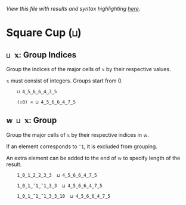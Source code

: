 *View this file with results and syntax highlighting [here](https://mlochbaum.github.io/BQN/help/groupindices_group.html).*

# Square Cup (`⊔`)

## `⊔ 𝕩`: Group Indices

Group the indices of the major cells of `𝕩` by their respective values.

`𝕩` must consist of integers. Groups start from 0.

        ⊔ 4‿5‿6‿6‿4‿7‿5

        (↕8) ≍ ⊔ 4‿5‿6‿6‿4‿7‿5



## `𝕨 ⊔ 𝕩`: Group

Group the major cells of `𝕩` by their respective indices in `𝕨`.

If an element corresponds to `¯1`, it is excluded from grouping.

An extra element can be added to the end of `𝕨` to specify length of the result.

        1‿0‿1‿2‿2‿3‿3  ⊔ 4‿5‿6‿6‿4‿7‿5

        1‿0‿1‿¯1‿¯1‿3‿3  ⊔ 4‿5‿6‿6‿4‿7‿5

        1‿0‿1‿¯1‿¯1‿3‿3‿10  ⊔ 4‿5‿6‿6‿4‿7‿5
